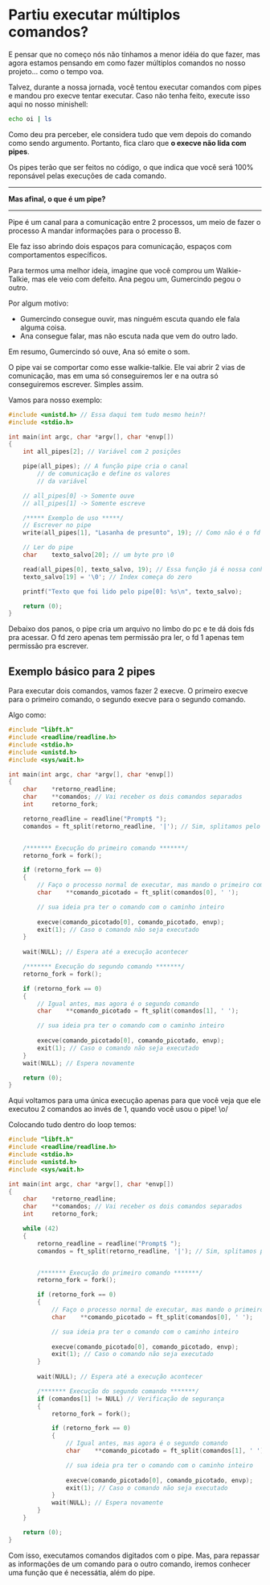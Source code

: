# Partiu executar múltiplos comandos? 

E pensar que no começo nós não tínhamos a menor idéia do que fazer, mas agora estamos pensando em como fazer múltiplos comandos no nosso projeto... como o tempo voa.

Talvez, durante a nossa jornada, você tentou executar comandos com pipes e mandou pro execve tentar executar. Caso não tenha feito, execute isso aqui no nosso minishell:

```bash
echo oi | ls
```

Como deu pra perceber, ele considera tudo que vem depois do comando como sendo argumento. Portanto, fica claro que __o execve não lida com pipes__.

Os pipes terão que ser feitos no código, o que indica que você será 100% reponsável pelas execuções de cada comando.

___
__Mas afinal, o que é um pipe?__
___

Pipe é um canal para a comunicação entre 2 processos, um meio de fazer o processo A mandar informações para o processo B.

Ele faz isso abrindo dois espaços para comunicação, espaços com comportamentos específicos.

Para termos uma melhor ideia, imagine que você comprou um Walkie-Talkie, mas ele veio com defeito. Ana pegou um, Gumercindo pegou o outro.

Por algum motivo:

- Gumercindo consegue ouvir, mas ninguém escuta quando ele fala alguma coisa.
- Ana consegue falar, mas não escuta nada que vem do outro lado.

Em resumo, Gumercindo só ouve, Ana só emite o som.

O pipe vai se comportar como esse walkie-talkie. Ele vai abrir 2 vias de comunicação, mas em uma só conseguiremos ler e na outra só conseguiremos escrever. Simples assim.

Vamos para nosso exemplo:

```c
#include <unistd.h> // Essa daqui tem tudo mesmo hein?!
#include <stdio.h>

int main(int argc, char *argv[], char *envp[])
{
	int	all_pipes[2]; // Variável com 2 posições

	pipe(all_pipes); // A função pipe cria o canal
		// de comunicação e define os valores
		// da variável

	// all_pipes[0] -> Somente ouve
	// all_pipes[1] -> Somente escreve

	/***** Exemplo de uso *****/
	// Escrever no pipe
	write(all_pipes[1], "Lasanha de presunto", 19); // Como não é o fd 1, ele não printa no terminal

	// Ler do pipe
	char	texto_salvo[20]; // um byte pro \0

	read(all_pipes[0], texto_salvo, 19); // Essa função já é nossa conhecida
	texto_salvo[19] = '\0'; // Index começa do zero

	printf("Texto que foi lido pelo pipe[0]: %s\n", texto_salvo);

	return (0);
}
```

Debaixo dos panos, o pipe cria um arquivo no limbo do pc e te dá dois fds pra acessar. O fd zero apenas tem permissão pra ler, o fd 1 apenas tem permissão pra escrever.

## Exemplo básico para 2 pipes

Para executar dois comandos, vamos fazer 2 execve. O primeiro execve para o primeiro comando, o segundo execve para o segundo comando.

Algo como:

```c
#include "libft.h"
#include <readline/readline.h>
#include <stdio.h>
#include <unistd.h>
#include <sys/wait.h>

int main(int argc, char *argv[], char *envp[])
{
	char	*retorno_readline;
	char	**comandos; // Vai receber os dois comandos separados
	int		retorno_fork;

	retorno_readline = readline("Prompt$ ");
	comandos = ft_split(retorno_readline, '|'); // Sim, splitamos pelo pipe


	/******* Execução do primeiro comando *******/
	retorno_fork = fork();

	if (retorno_fork == 0)
	{
		// Faço o processo normal de executar, mas mando o primeiro comando, em vez da readline.
		char	**comando_picotado = ft_split(comandos[0], ' ');

		// sua ideia pra ter o comando com o caminho inteiro
			
		execve(comando_picotado[0], comando_picotado, envp);
		exit(1); // Caso o comando não seja executado
	}
	
	wait(NULL); // Espera até a execução acontecer

	/******* Execução do segundo comando *******/
	retorno_fork = fork();

	if (retorno_fork == 0)
	{
		// Igual antes, mas agora é o segundo comando
		char	**comando_picotado = ft_split(comandos[1], ' ');

		// sua ideia pra ter o comando com o caminho inteiro
			
		execve(comando_picotado[0], comando_picotado, envp);
		exit(1); // Caso o comando não seja executado
	}
	wait(NULL); // Espera novamente

	return (0);
}
```

Aqui voltamos para uma única execução apenas para que você veja que ele executou 2 comandos ao invés de 1, quando você usou o pipe! \o/

Colocando tudo dentro do loop temos:

```c
#include "libft.h"
#include <readline/readline.h>
#include <stdio.h>
#include <unistd.h>
#include <sys/wait.h>

int main(int argc, char *argv[], char *envp[])
{
	char	*retorno_readline;
	char	**comandos; // Vai receber os dois comandos separados
	int		retorno_fork;

	while (42)
	{
		retorno_readline = readline("Prompt$ ");
		comandos = ft_split(retorno_readline, '|'); // Sim, splitamos pelo pipe


		/******* Execução do primeiro comando *******/
		retorno_fork = fork();

		if (retorno_fork == 0)
		{
			// Faço o processo normal de executar, mas mando o primeiro comando, em vez da readline.
			char	**comando_picotado = ft_split(comandos[0], ' ');

			// sua ideia pra ter o comando com o caminho inteiro
				
			execve(comando_picotado[0], comando_picotado, envp);
			exit(1); // Caso o comando não seja executado
		}
		
		wait(NULL); // Espera até a execução acontecer

		/******* Execução do segundo comando *******/
		if (comandos[1] != NULL) // Verificação de segurança
		{
			retorno_fork = fork();

			if (retorno_fork == 0)
			{
				// Igual antes, mas agora é o segundo comando
				char	**comando_picotado = ft_split(comandos[1], ' ');

				// sua ideia pra ter o comando com o caminho inteiro
					
				execve(comando_picotado[0], comando_picotado, envp);
				exit(1); // Caso o comando não seja executado
			}
			wait(NULL); // Espera novamente
		}
	}

	return (0);
}
```

Com isso, executamos comandos digitados com o pipe. Mas, para repassar as informações de um comando para o outro comando, iremos conhecer uma função que é necessátia, além do pipe.
